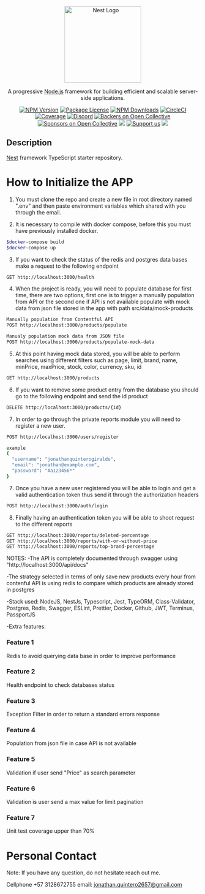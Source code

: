<p align="center">
  <a href="http://nestjs.com/" target="blank"><img src="https://nestjs.com/img/logo-small.svg" width="200" alt="Nest Logo" /></a>
</p>

[circleci-image]: https://img.shields.io/circleci/build/github/nestjs/nest/master?token=abc123def456
[circleci-url]: https://circleci.com/gh/nestjs/nest

  <p align="center">A progressive <a href="http://nodejs.org" target="_blank">Node.js</a> framework for building efficient and scalable server-side applications.</p>
    <p align="center">
<a href="https://www.npmjs.com/~nestjscore" target="_blank"><img src="https://img.shields.io/npm/v/@nestjs/core.svg" alt="NPM Version" /></a>
<a href="https://www.npmjs.com/~nestjscore" target="_blank"><img src="https://img.shields.io/npm/l/@nestjs/core.svg" alt="Package License" /></a>
<a href="https://www.npmjs.com/~nestjscore" target="_blank"><img src="https://img.shields.io/npm/dm/@nestjs/common.svg" alt="NPM Downloads" /></a>
<a href="https://circleci.com/gh/nestjs/nest" target="_blank"><img src="https://img.shields.io/circleci/build/github/nestjs/nest/master" alt="CircleCI" /></a>
<a href="https://coveralls.io/github/nestjs/nest?branch=master" target="_blank"><img src="https://coveralls.io/repos/github/nestjs/nest/badge.svg?branch=master#9" alt="Coverage" /></a>
<a href="https://discord.gg/G7Qnnhy" target="_blank"><img src="https://img.shields.io/badge/discord-online-brightgreen.svg" alt="Discord"/></a>
<a href="https://opencollective.com/nest#backer" target="_blank"><img src="https://opencollective.com/nest/backers/badge.svg" alt="Backers on Open Collective" /></a>
<a href="https://opencollective.com/nest#sponsor" target="_blank"><img src="https://opencollective.com/nest/sponsors/badge.svg" alt="Sponsors on Open Collective" /></a>
  <a href="https://paypal.me/kamilmysliwiec" target="_blank"><img src="https://img.shields.io/badge/Donate-PayPal-ff3f59.svg"/></a>
    <a href="https://opencollective.com/nest#sponsor"  target="_blank"><img src="https://img.shields.io/badge/Support%20us-Open%20Collective-41B883.svg" alt="Support us"></a>
  <a href="https://twitter.com/nestframework" target="_blank"><img src="https://img.shields.io/twitter/follow/nestframework.svg?style=social&label=Follow"></a>
</p>
  <!--[![Backers on Open Collective](https://opencollective.com/nest/backers/badge.svg)](https://opencollective.com/nest#backer)
  [![Sponsors on Open Collective](https://opencollective.com/nest/sponsors/badge.svg)](https://opencollective.com/nest#sponsor)-->

## Description

[Nest](https://github.com/nestjs/nest) framework TypeScript starter repository.

# How to Initialize the APP

1. You must clone the repo and create a new file in root directory named ".env" and then paste environment variables which shared with you through the email.

2. It is necessary to compile with docker compose, before this you must have previously installed docker.

```bash
$docker-compose build
$docker-compose up
```

3. If you want to check the status of the redis and postgres data bases make a request to the following endpoint

```bash
GET http://localhost:3000/health
```

4. When the project is ready, you will need to populate database for first time, there are two options, first one is to trigger a manually population from API or the second one if API is not available populate with mock data from json file stored in the app with path src/data/mock-products

```bash
Manually population from Contentful API
POST http://localhost:3000/products/populate

Manualy population mock data from JSON file
POST http://localhost:3000/products/populate-mock-data
```

5. At this point having mock data stored, you will be able to perform searches using different filters such as page, limit, brand, name, minPrice, maxPrice, stock, color, currency, sku, id

```bash
GET http://localhost:3000/products
```

6. If you want to remove some product entry from the database you should go to the following endpoint and send the id product

```bash
DELETE http://localhost:3000/products/{id}
```

7. In order to go through the private reports module you will need to register a new user. 

```bash
POST http://localhost:3000/users/register

example 
{
  "username": "jonathanquinterogiraldo",
  "email": "jonathan@example.com",
  "password": "Aa123456*"
}
```
7. Once you have a new user registered you will be able to login and get a valid authentication token thus send it through the authorization headers

```bash
POST http://localhost:3000/auth/login
```

8. Finally having an authentication token you will be able to shoot request to the different reports

```bash
GET http://localhost:3000/reports/deleted-percentage
GET http://localhost:3000/reports/with-or-without-price
GET http://localhost:3000/reports/top-brand-percentage
```

NOTES: 
-The API is completely documented through swagger using "http://localhost:3000/api/docs"  

-The strategy selected in terms of only save new products every hour from contenful API is using redis to compare which products are already stored in postgres  

-Stack used: NodeJS, NestJs, Typescript, Jest, TypeORM, Class-Validator, Postgres, Redis, Swagger, ESLint, Prettier, Docker, Github, JWT, Terminus, PassportJS  

-Extra features:  

### Feature 1
Redis to avoid querying data base in order to improve performance  

### Feature 2
Health endpoint to check databases status  

### Feature 3
Exception Filter in order to return a standard errors response 

### Feature 4
Population from json file in case API is not available  

### Feature 5
Validation if user send "Price" as search parameter  

### Feature 6
Validation is user send a max value for limit pagination  

### Feature 7
Unit test coverage upper than 70%


# Personal Contact

Note: If you have any question, do not hesitate reach out me.

Cellphone +57 3128672755
email: jonathan.quintero2657@gmail.com
